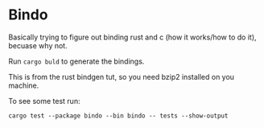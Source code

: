 # Bindo

Basically trying to figure out binding rust and c (how it works/how to do it), becuase why not.

Run `cargo buld` to generate the bindings.

This is from the rust bindgen tut, so you need bzip2 installed on you machine.

To see some test run:

```
cargo test --package bindo --bin bindo -- tests --show-output
```

